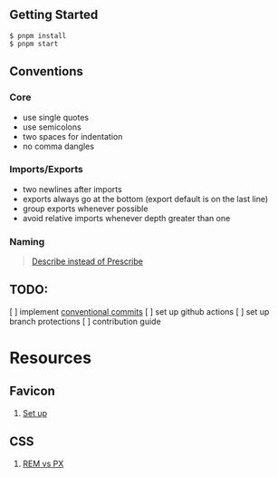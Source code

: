 ## Getting Started

```
$ pnpm install
$ pnpm start
```
## Conventions

### Core
- use single quotes
- use semicolons
- two spaces for indentation
- no comma dangles

### Imports/Exports
- two newlines after imports
- exports always go at the bottom (export default is on the last line)
- group exports whenever possible
- avoid relative imports whenever depth greater than one

### Naming

> [Describe instead of Prescribe](https://blog.fontawesome.com/icon-naming-conventions)
## TODO:

[ ] implement [conventional commits](https://www.conventionalcommits.org/en/v1.0.0)
[ ] set up github actions
[ ] set up branch protections
[ ] contribution guide


# Resources

## Favicon

1. [Set up](https://evilmartians.com/chronicles/how-to-favicon-in-2021-six-files-that-fit-most-needs)
## CSS

1. [REM vs PX](https://www.joshwcomeau.com/css/surprising-truth-about-pixels-and-accessibility)


